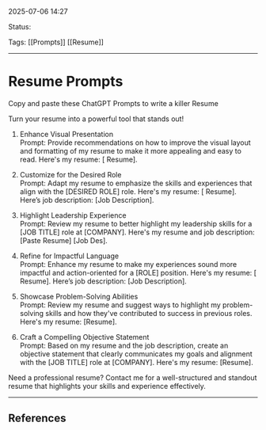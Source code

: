 
2025-07-06 14:27

Status:

Tags: [[Prompts]] [[Resume]]

---
# Resume Prompts
Copy and paste these ChatGPT Prompts to write a killer Resume  
  
Turn your resume into a powerful tool that stands out!  

  
1. Enhance Visual Presentation  
Prompt: Provide recommendations on how to improve the visual layout and formatting of my resume to make it more appealing and easy to read. Here's my resume: [ Resume].  
  
2. Customize for the Desired Role  
Prompt: Adapt my resume to emphasize the skills and experiences that align with the [DESIRED ROLE] role. Here's my resume: [ Resume]. Here’s job description: [Job Description].  
  
3. Highlight Leadership Experience  
Prompt: Review my resume to better highlight my leadership skills for a [JOB TITLE] role at [COMPANY]. Here's my resume and job description: [Paste Resume] [Job Des].  
  
4. Refine for Impactful Language  
Prompt: Enhance my resume to make my experiences sound more impactful and action-oriented for a [ROLE] position. Here's my resume: [ Resume]. Here’s job description: [Job Description].  
  
5. Showcase Problem-Solving Abilities  
Prompt: Review my resume and suggest ways to highlight my problem-solving skills and how they've contributed to success in previous roles. Here's my resume: [Resume].  
  
6. Craft a Compelling Objective Statement  
Prompt: Based on my resume and the job description, create an objective statement that clearly communicates my goals and alignment with the [JOB TITLE] role at [COMPANY]. Here's my resume: [Resume].  
  
Need a professional resume? Contact me for a well-structured and standout resume that highlights your skills and experience effectively.

---
## References